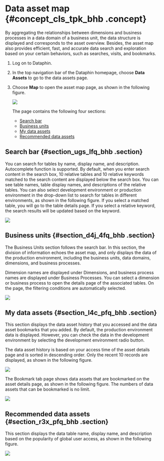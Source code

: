 # Data asset map {#concept_cls_tpk_bhb .concept}

By aggregating the relationships between dimensions and business processes in a data domain of a business unit, the data structure is displayed and corresponds to the asset overview. Besides, the asset map also provides efficient, fast, and accurate data search and exploration based on your certain behaviors, such as searches, visits, and bookmarks.

1.  Log on to Dataphin.
2.  In the top navigation bar of the Dataphin homepage, choose **Data Assets** to go to the data assets page.
3.  Choose **Map** to open the asset map page, as shown in the following figure.

    ![](http://static-aliyun-doc.oss-cn-hangzhou.aliyuncs.com/assets/img/136675/156291291740684_en-US.png)

    The page contains the following four sections:

    -   [Search bar](#section_ugs_lfq_bhb)
    -   [Business units](#section_d4j_4fq_bhb)
    -   [My data assets](#section_l4c_pfq_bhb)
    -   [Recommended data assets](#section_r3x_pfq_bhb)

## Search bar {#section_ugs_lfq_bhb .section}

You can search for tables by name, display name, and description. Autocomplete function is supported. By default, when you enter search content in the search box, 10 relative tables and 10 relative keywords matched to the search content are displayed below the search box. You can see table names, table display names, and descriptions of the relative tables. You can also select development environment or production environment in the drop-down list to search for tables in different environments, as shown in the following figure. If you select a matched table, you will go to the table details page. If you select a relative keyword, the search results will be updated based on the keyword.

![](http://static-aliyun-doc.oss-cn-hangzhou.aliyuncs.com/assets/img/136675/156291291740688_en-US.png)

## Business units {#section_d4j_4fq_bhb .section}

The Business Units section follows the search bar. In this section, the division of information echoes the asset map, and only displays the data of the production environment, including the business units, data domains, dimensions, and business processes.

Dimension names are displayed under Dimensions, and business process names are displayed under Business Processes. You can select a dimension or business process to open the details page of the associated tables. On the page, the filtering conditions are automatically selected.

![](http://static-aliyun-doc.oss-cn-hangzhou.aliyuncs.com/assets/img/136675/156291291840689_en-US.png)

## My data assets {#section_l4c_pfq_bhb .section}

This section displays the data asset history that you accessed and the data asset bookmarks that you added. By default, the production environment data is displayed. However, you can check the data in the development environment by selecting the development environment radio button.

The data asset history is based on your access time of the asset details page and is sorted in descending order. Only the recent 10 records are displayed, as shown in the following figure.

![](http://static-aliyun-doc.oss-cn-hangzhou.aliyuncs.com/assets/img/136675/156291291840691_en-US.png)

The Bookmark tab page shows data assets that are bookmarked on the asset details page, as shown in the following figure. The numbers of data assets that can be bookmarked is no limit.

![](http://static-aliyun-doc.oss-cn-hangzhou.aliyuncs.com/assets/img/136675/156291291840692_en-US.png)

## Recommended data assets {#section_r3x_pfq_bhb .section}

This section displays the data table name, display name, and description based on the popularity of global user access, as shown in the following figure.

![](http://static-aliyun-doc.oss-cn-hangzhou.aliyuncs.com/assets/img/136675/156291291840693_en-US.png)

